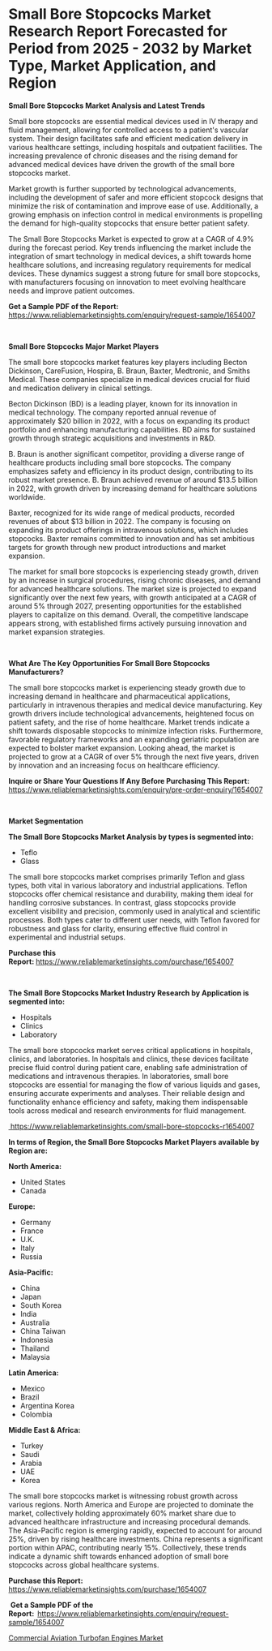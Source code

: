<p><h1>Small Bore Stopcocks Market Research Report Forecasted for Period from 2025 -  2032 by Market Type, Market Application, and Region</h1></p><p><strong>Small Bore Stopcocks Market Analysis and Latest Trends</strong></p>
<p><p>Small bore stopcocks are essential medical devices used in IV therapy and fluid management, allowing for controlled access to a patient's vascular system. Their design facilitates safe and efficient medication delivery in various healthcare settings, including hospitals and outpatient facilities. The increasing prevalence of chronic diseases and the rising demand for advanced medical devices have driven the growth of the small bore stopcocks market.</p><p>Market growth is further supported by technological advancements, including the development of safer and more efficient stopcock designs that minimize the risk of contamination and improve ease of use. Additionally, a growing emphasis on infection control in medical environments is propelling the demand for high-quality stopcocks that ensure better patient safety.</p><p>The Small Bore Stopcocks Market is expected to grow at a CAGR of 4.9% during the forecast period. Key trends influencing the market include the integration of smart technology in medical devices, a shift towards home healthcare solutions, and increasing regulatory requirements for medical devices. These dynamics suggest a strong future for small bore stopcocks, with manufacturers focusing on innovation to meet evolving healthcare needs and improve patient outcomes.</p></p>
<p><strong>Get a Sample PDF of the Report:&nbsp;</strong> <a href="https://www.reliablemarketinsights.com/enquiry/request-sample/1654007?utm_campaign=3200&utm_medium=2&utm_source=Github&utm_content=ia&utm_term=08032025&utm_id=small-bore-stopcocks">https://www.reliablemarketinsights.com/enquiry/request-sample/1654007</a></p>
<p>&nbsp;</p>
<p><strong>Small Bore Stopcocks Major Market Players</strong></p>
<p><p>The small bore stopcocks market features key players including Becton Dickinson, CareFusion, Hospira, B. Braun, Baxter, Medtronic, and Smiths Medical. These companies specialize in medical devices crucial for fluid and medication delivery in clinical settings.</p><p>Becton Dickinson (BD) is a leading player, known for its innovation in medical technology. The company reported annual revenue of approximately $20 billion in 2022, with a focus on expanding its product portfolio and enhancing manufacturing capabilities. BD aims for sustained growth through strategic acquisitions and investments in R&D.</p><p>B. Braun is another significant competitor, providing a diverse range of healthcare products including small bore stopcocks. The company emphasizes safety and efficiency in its product design, contributing to its robust market presence. B. Braun achieved revenue of around $13.5 billion in 2022, with growth driven by increasing demand for healthcare solutions worldwide.</p><p>Baxter, recognized for its wide range of medical products, recorded revenues of about $13 billion in 2022. The company is focusing on expanding its product offerings in intravenous solutions, which includes stopcocks. Baxter remains committed to innovation and has set ambitious targets for growth through new product introductions and market expansion.</p><p>The market for small bore stopcocks is experiencing steady growth, driven by an increase in surgical procedures, rising chronic diseases, and demand for advanced healthcare solutions. The market size is projected to expand significantly over the next few years, with growth anticipated at a CAGR of around 5% through 2027, presenting opportunities for the established players to capitalize on this demand. Overall, the competitive landscape appears strong, with established firms actively pursuing innovation and market expansion strategies.</p></p>
<p>&nbsp;</p>
<p><strong>What Are The Key Opportunities For Small Bore Stopcocks Manufacturers?</strong></p>
<p><p>The small bore stopcocks market is experiencing steady growth due to increasing demand in healthcare and pharmaceutical applications, particularly in intravenous therapies and medical device manufacturing. Key growth drivers include technological advancements, heightened focus on patient safety, and the rise of home healthcare. Market trends indicate a shift towards disposable stopcocks to minimize infection risks. Furthermore, favorable regulatory frameworks and an expanding geriatric population are expected to bolster market expansion. Looking ahead, the market is projected to grow at a CAGR of over 5% through the next five years, driven by innovation and an increasing focus on healthcare efficiency.</p></p>
<p><strong>Inquire or Share Your Questions If Any Before Purchasing This Report:</strong> <a href="https://www.reliablemarketinsights.com/enquiry/pre-order-enquiry/1654007?utm_campaign=3200&utm_medium=2&utm_source=Github&utm_content=ia&utm_term=08032025&utm_id=small-bore-stopcocks">https://www.reliablemarketinsights.com/enquiry/pre-order-enquiry/1654007</a></p>
<p>&nbsp;</p>
<p><strong>Market Segmentation</strong></p>
<p><strong>The Small Bore Stopcocks Market Analysis by types is segmented into:</strong></p>
<p><ul><li>Teflo</li><li>Glass</li></ul></p>
<p><p>The small bore stopcocks market comprises primarily Teflon and glass types, both vital in various laboratory and industrial applications. Teflon stopcocks offer chemical resistance and durability, making them ideal for handling corrosive substances. In contrast, glass stopcocks provide excellent visibility and precision, commonly used in analytical and scientific processes. Both types cater to different user needs, with Teflon favored for robustness and glass for clarity, ensuring effective fluid control in experimental and industrial setups.</p></p>
<p><strong>Purchase this Report:&nbsp;</strong><a href="https://www.reliablemarketinsights.com/purchase/1654007?utm_campaign=3200&utm_medium=2&utm_source=Github&utm_content=ia&utm_term=08032025&utm_id=small-bore-stopcocks">https://www.reliablemarketinsights.com/purchase/1654007</a></p>
<p>&nbsp;</p>
<p><strong>The Small Bore Stopcocks Market Industry Research by Application is segmented into:</strong></p>
<p><ul><li>Hospitals</li><li>Clinics</li><li>Laboratory</li></ul></p>
<p><p>The small bore stopcocks market serves critical applications in hospitals, clinics, and laboratories. In hospitals and clinics, these devices facilitate precise fluid control during patient care, enabling safe administration of medications and intravenous therapies. In laboratories, small bore stopcocks are essential for managing the flow of various liquids and gases, ensuring accurate experiments and analyses. Their reliable design and functionality enhance efficiency and safety, making them indispensable tools across medical and research environments for fluid management.</p></p>
<p><a href="https://www.reliablemarketinsights.com/small-bore-stopcocks-r1654007?utm_campaign=3200&utm_medium=2&utm_source=Github&utm_content=ia&utm_term=08032025&utm_id=small-bore-stopcocks">&nbsp;https://www.reliablemarketinsights.com/small-bore-stopcocks-r1654007</a></p>
<p><strong>In terms of Region, the Small Bore Stopcocks Market Players available by Region are:</strong></p>
<p>
    <p> <strong> North America: </strong>
        <ul>
            <li>United States</li>
            <li>Canada</li>
        </ul>
        </p> 
    <p> <strong> Europe: </strong>
        <ul>
            <li>Germany</li>
            <li>France</li>
            <li>U.K.</li>
            <li>Italy</li>
            <li>Russia</li>
        </ul>
        </p> 
    <p> <strong> Asia-Pacific: </strong>
        <ul>
            <li>China</li>
            <li>Japan</li>
            <li>South Korea</li>
            <li>India</li>
            <li>Australia</li>
            <li>China Taiwan</li>
            <li>Indonesia</li>
            <li>Thailand</li>
            <li>Malaysia</li>
        </ul>
        </p> 
    <p> <strong> Latin America: </strong>
        <ul>
            <li>Mexico</li>
            <li>Brazil</li>
            <li>Argentina Korea</li>
            <li>Colombia</li>
        </ul>
        </p> 
    <p> <strong> Middle East & Africa: </strong>
        <ul>
            <li>Turkey</li>
            <li>Saudi</li>
            <li>Arabia</li>
            <li>UAE</li>
            <li>Korea</li>
        </ul>
    </p>
    </p>
<p><p>The small bore stopcocks market is witnessing robust growth across various regions. North America and Europe are projected to dominate the market, collectively holding approximately 60% market share due to advanced healthcare infrastructure and increasing procedural demands. The Asia-Pacific region is emerging rapidly, expected to account for around 25%, driven by rising healthcare investments. China represents a significant portion within APAC, contributing nearly 15%. Collectively, these trends indicate a dynamic shift towards enhanced adoption of small bore stopcocks across global healthcare systems.</p></p>
<p><strong>Purchase this Report: </strong><a href="https://www.reliablemarketinsights.com/purchase/1654007?utm_campaign=3200&utm_medium=2&utm_source=Github&utm_content=ia&utm_term=08032025&utm_id=small-bore-stopcocks">https://www.reliablemarketinsights.com/purchase/1654007</a></p>
<p>&nbsp;<strong>Get a Sample PDF of the Report:&nbsp;&nbsp;</strong><a href="https://www.reliablemarketinsights.com/enquiry/request-sample/1654007?utm_campaign=3200&utm_medium=2&utm_source=Github&utm_content=ia&utm_term=08032025&utm_id=small-bore-stopcocks">https://www.reliablemarketinsights.com/enquiry/request-sample/1654007</a></p>
<p><strong></strong></p>
<p><p><a href="https://github.com/lefiobakali/Market-Research-Report-List-1/blob/main/commercial-aviation-turbofan-engines-market.md?utm_campaign=3200&utm_medium=2&utm_source=Github&utm_content=ia&utm_term=08032025&utm_id=small-bore-stopcocks">Commercial Aviation Turbofan Engines Market</a></p></p>